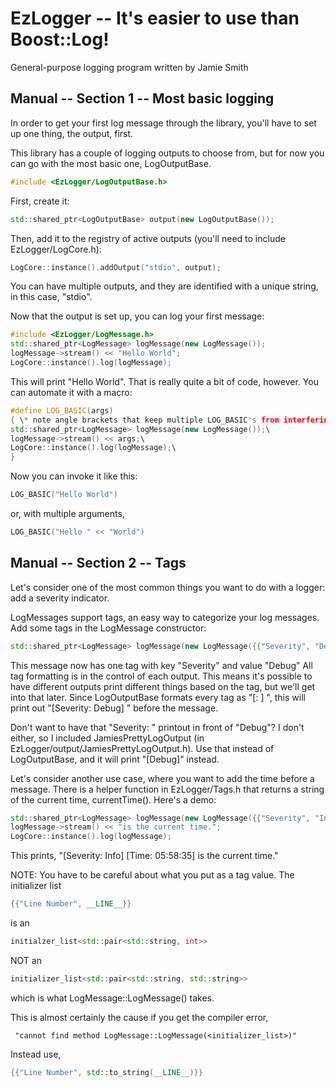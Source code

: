 EzLogger -- It's easier to use than Boost::Log!
==================================

General-purpose logging program written by Jamie Smith


Manual -- Section 1 -- Most basic logging
-------------------------------------------------

In order to get your first log message through the library, you'll have to set up one thing, the output, first.

This library has a couple of logging outputs to choose from, but for now
 you can go with the most basic one, LogOutputBase.

```cpp
#include <EzLogger/LogOutputBase.h>
```

First, create it:

```cpp
std::shared_ptr<LogOutputBase> output(new LogOutputBase());
```

Then, add it to the registry of active outputs (you'll need to include EzLogger/LogCore.h):

```cpp
LogCore::instance().addOutput("stdio", output);
```

You can have multiple outputs, and they are identified with a unique string, in this case, "stdio".

Now that the output is set up, you can log your first message:

```cpp
#include <EzLogger/LogMessage.h>
std::shared_ptr<LogMessage> logMessage(new LogMessage());
logMessage->stream() << "Hello World";
LogCore::instance().log(logMessage);
```

This will print "Hello World".
That is really quite a bit of code, however.  You can automate it with a macro:

```cpp
#define LOG_BASIC(args)
{ \* note angle brackets that keep multiple LOG_BASIC's from interfering with each other */
std::shared_ptr<LogMessage> logMessage(new LogMessage());\
logMessage->stream() << args;\
LogCore::instance().log(logMessage);\
}
```

Now you can invoke it like this:

```cpp
LOG_BASIC("Hello World")
```

or, with multiple arguments, 

```cpp
LOG_BASIC("Hello " << "World")
```

Manual -- Section 2 -- Tags
---------------------------------------------

Let's consider one of the most common things you want to do with a logger: add a severity indicator.

LogMessages support tags, an easy way to categorize your log messages.
Add some tags in the LogMessage constructor:

```cpp
std::shared_ptr<LogMessage> logMessage(new LogMessage({{"Severity", "Debug"}}));
```

This message now has one tag with key "Severity" and value "Debug"
All tag formatting is in the control of each output.  This means it's possible to have different outputs 
print different things based on the tag, but we'll get into that later.
Since LogOutputBase formats every tag as "[<key>: <value>] ", this will print out "[Severity: Debug] "
before the message.  

Don't want to have that "Severity: " printout in front of "Debug"?
I don't either, so I included JamiesPrettyLogOutput (in EzLogger/output/JamiesPrettyLogOutput.h).
Use that instead of LogOutputBase, and it will print "[Debug]" instead.

Let's consider another use case, where you want to add the time before a message.
There is a helper function in EzLogger/Tags.h that returns a string of
the current time, currentTime().  Here's a demo:

```cpp
std::shared_ptr<LogMessage> logMessage(new LogMessage({{"Severity", "Info"}, {"Time", currentTime()}}));
logMessage->stream() << "is the current time.";
LogCore::instance().log(logMessage);
```

This prints, "[Severity: Info] [Time: 05:58:35] is the current time."

NOTE: You have to be careful about what you put as a tag value.
The initializer list 
```cpp
{{"Line Number", __LINE__}}
```
is an
```cpp
initialzer_list<std::pair<std::string, int>>
```

NOT an 
```cpp
initializer_list<std::pair<std::string, std::string>>
```
which is what LogMessage::LogMessage() takes.

This is almost certainly the cause if you get the compiler error,
```
 "cannot find method LogMessage::LogMessage(<initializer_list>)"
 ```

Instead use, 
```cpp
{{"Line Number", std::to_string(__LINE__)}}
```
